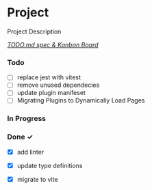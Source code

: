 # Project

Project Description

<em>[TODO.md spec & Kanban Board](https://bit.ly/3fCwKfM)</em>

### Todo

- [ ] replace jest with vitest  
- [ ] remove unused dependecies  
- [ ] update plugin manifeset  
- [ ] Migrating Plugins to Dynamically Load Pages  

### In Progress


### Done ✓

- [x] add linter  
- [x] update type definitions  
- [x] migrate to vite  

